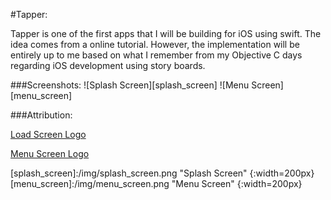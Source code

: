#Tapper:

Tapper is one of the first apps that I will be building for iOS using swift. The idea comes from a online tutorial. However, the implementation will be entirely up to me based on what I remember from my Objective C days regarding iOS development using story boards.

###Screenshots:
![Splash Screen][splash_screen]
![Menu Screen][menu_screen]

###Attribution:

[Load Screen Logo][1]

[Menu Screen Logo][2]


[1]:http://www.freepik.com/free-vector/picking-the-right-one_764838.htm "Designed by Freepik"
[2]:http://www.freepik.com/free-vector/keep-calm-and-create-poster_716072.htm "Designed by Freepik"
[splash_screen]:/img/splash_screen.png "Splash Screen" {:width=200px}
[menu_screen]:/img/menu_screen.png "Menu Screen" {:width=200px}
